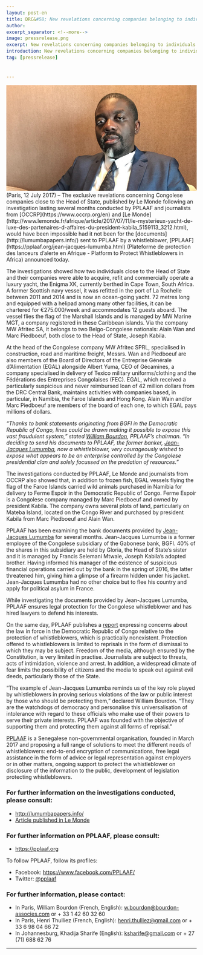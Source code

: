 ```yaml
---
layout: post-en
title: DRC&#58; New revelations concerning companies belonging to individuals close to Kabila
author: 
excerpt_separator: <!--more-->
image: pressrelease.png
excerpt: New revelations concerning companies belonging to individuals close to Kabila result from documents sent to PPLAAF by a whistleblower.
introduction: New revelations concerning companies belonging to individuals close to Kabila result from documents sent to PPLAAF by a whistleblower.
tag: [pressrelease]


---
```

<img class="img-responsive img-post center-block" src="/assets/img/posts/lumumba-l.jpg">

<br>
(Paris, 12 July 2017) – The exclusive revelations concerning Congolese companies close to the Head of State, published by Le Monde following an investigation lasting several months conducted by PPLAAF and journalists from [OCCRP](https://www.occrp.org/en) and [Le Monde](http://www.lemonde.fr/afrique/article/2017/07/11/le-mysterieux-yacht-de-luxe-des-partenaires-d-affaires-du-president-kabila_5159113_3212.html), would have been impossible had it not been for the [documents](http://lumumbapapers.info/) sent to PPLAAF by a whistleblower, [PPLAAF](https://pplaaf.org/jean-jacques-lumumba.html) (Plateforme de protection des lanceurs d’alerte en Afrique - Platform to Protect Whistleblowers in Africa) announced today.

The investigations showed how two individuals close to the Head of State and their companies were able to acquire, refit and commercially operate a luxury yacht, the Enigma XK, currently berthed in Cape Town, South Africa. A former Scottish navy vessel, it was refitted in the port of La Rochelle between 2011 and 2014 and is now an ocean-going yacht. 72 metres long and equipped with a helipad among many other facilities, it can be chartered for €275.000/week and accommodates 12 guests aboard. The vessel flies the flag of the Marshall Islands and is managed by MW Marine MGT, a company registered in these Caribbean islands. Via the company MW Afritec SA, it belongs to two Belgo-Congolese nationals: Alain Wan and Marc Piedboeuf, both close to the Head of State, Joseph Kabila.

At the head of the Congolese company MW Afritec SPRL, specialised in construction, road and maritime freight, Messrs. Wan and Piedboeuf are also members of the Board of Directors of the Entreprise Générale d’Alimentation (EGAL) alongside Albert Yuma, CEO of Gécamines, a company specialised in delivery of Texico military uniforms/clothing and the Fédérations des Entreprises Congolaises (FEC). EGAL, which received a particularly suspicious and never reimbursed loan of 42 million dollars from the DRC Central Bank, maintains activities with companies based, in particular, in Namibia, the Faroe Islands and Hong Kong. Alain Wain and/or Marc Piedboeuf are members of the board of each one, to which EGAL pays millions of dollars.

_“Thanks to bank statements originating from BGFI in the Democratic Republic of Congo, lines could be drawn making it possible to expose this vast fraudulent system,” stated [William Bourdon](https://bourdon-associes.com/william-bourdon/), PPLAAF’s chairman. “In deciding to send his documents to PPLAAF, the former banker, [Jean-Jacques Lumumba](https://pplaaf.org/jean-jacques-lumumba.html), now a whistleblower, very courageously wished to expose what appears to be an enterprise controlled by the Congolese presidential clan and solely focussed on the predation of resources.”_

The investigations conducted by PPLAAF, Le Monde and journalists from OCCRP also showed that, in addition to frozen fish, EGAL vessels flying the flag of the Faroe Islands carried wild animals purchased in Namibia for delivery to Ferme Espoir in the Democratic Republic of Congo. Ferme Espoir is a Congolese company managed by Marc Piedboeuf and owned by president Kabila. The company owns several plots of land, particularly on Mateba Island, located on the Congo River and purchased by president Kabila from Marc Piedboeuf and Alain Wan.

PPLAAF has been examining the bank documents provided by [Jean-Jacques Lumumba](https://pplaaf.org/jean-jacques-lumumba.html) for several months. Jean-Jacques Lumumba is a former employee of the Congolese subsidiary of the Gabonese bank, BGFI. 40% of the shares in this subsidiary are held by Gloria, the Head of State’s sister and it is managed by Francis Selemani Mtwale, Joseph Kabila’s adopted brother. Having informed his manager of the existence of suspicious financial operations carried out by the bank in the spring of 2016, the latter threatened him, giving him a glimpse of a firearm hidden under his jacket. Jean-Jacques Lumumba had no other choice but to flee his country and apply for political asylum in France.

While investigating the documents provided by Jean-Jacques Lumumba, PPLAAF ensures legal protection for the Congolese whistleblower and has hired lawyers to defend his interests.

On the same day, PPLAAF publishes a [report](https://pplaaf.org/drc.html) expressing concerns about the law in force in the Democratic Republic of Congo relative to the protection of whistleblowers, which is practically nonexistent. Protection offered to whistleblowers is limited to reprisals in the form of dismissal to which they may be subject. Freedom of the media, although ensured by the Constitution, is very limited in practise. Journalists are subject to threats, acts of intimidation, violence and arrest. In addition, a widespread climate of fear limits the possibility of citizens and the media to speak out against evil deeds, particularly those of the State.

“The example of Jean-Jacques Lumumba reminds us of the key role played by whistleblowers in proving serious violations of the law or public interest by those who should be protecting them,” declared William Bourdon. “They are the watchdogs of democracy and personalise this universalisation of intolerance with regard to these officials who make use of their powers to serve their private interests. PPLAAF was founded with the objective of supporting them and protecting them against all forms of reprisal.” 

[PPLAAF](https://pplaaf.org/faq.html) is a Senegalese non-governmental organisation, founded in March 2017 and proposing a full range of solutions to meet the different needs of whistleblowers: end-to-end encryption of communications, free legal assistance in the form of advice or legal representation against employers or in other matters, ongoing support to protect the whistleblower on disclosure of the information to the public, development of legislation protecting whistleblowers.

### For further information on the investigations conducted, please consult:
- <http://lumumbapapers.info/> 
- [Article published in Le Monde](http://www.lemonde.fr/afrique/article/2017/07/11/le-mysterieux-yacht-de-luxe-des-partenaires-d-affaires-du-president-kabila_5159113_3212.html ) 

### For further information on PPLAAF, please consult:
- <https://pplaaf.org>

To follow PPLAAF, follow its profiles:
- Facebook: <https://www.facebook.com/PPLAAF/>
- Twitter: [@pplaaf](https://twitter.com/pplaaf)

### For further information, please contact:
- In Paris, William Bourdon (French, English): [w.bourdon@bourdon-associes.com](mailto:w.bourdon@bourdon-associes.com) or + 33 1 42 60 32 60
- In Paris, Henri Thulliez (French, English): [henri.thulliez@gmail.com](mailto:henri.thulliez@gmail.com) or + 33 6 98 04 66 72
- In Johannesburg, Khadija Sharife (English): [ksharife@gmail.com](mailto:ksharife@gmail.com) or + 27 (71) 688 62 76 




-----
